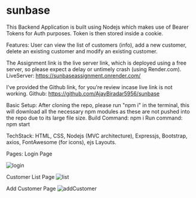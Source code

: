 # sunbase
This Backend Application is built using Nodejs which makes use of Bearer Tokens for Auth purposes. Token is then stored inside a cookie.

Features: User can view the list of customers (info), add a new customer, delete an existing customer and modify an existing customer.

The Assignment link is the live server link, which is deployed using a free server, so please expect a delay or untimely crash (using Render.com).
LiveServer: https://sunbaseassignment.onrender.com/

I've provided the Github link, for you're review incase live link is not working.
Github: https://github.com/AjayBiradar5956/sunbase

Basic Setup:
After cloning the repo, please run "npm i" in the terminal, this will download all the necessary npm modules as these are not pushed into the repo due to its large file size.
Build Command: npm i
Run command: npm start

TechStack: HTML, CSS, Nodejs (MVC architecture), Expressjs, Bootstrap, axios, FontAwesome (for icons), ejs Layouts.

Pages:
Login Page

![login](https://github.com/AjayBiradar5956/sunbase/assets/120632029/29868ca2-4730-4d35-ac69-a0388015f653)

Customer List Page
![list](https://github.com/AjayBiradar5956/sunbase/assets/120632029/d958a81f-9743-4bc9-a58a-31b2c002c89f)

Add Customer Page
![addCustomer](https://github.com/AjayBiradar5956/sunbase/assets/120632029/07a2efbe-575c-4f18-aaa8-1987082ec4f9)

